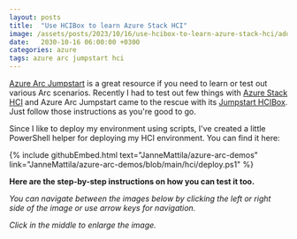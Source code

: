 ```yaml
---
layout: posts
title:  "Use HCIBox to learn Azure Stack HCI"
image: /assets/posts/2023/10/16/use-hcibox-to-learn-azure-stack-hci/add-servers-with-azure-arc.png
date:   2030-10-16 06:00:00 +0300
categories: azure
tags: azure arc jumpstart hci
---
```

[Azure Arc Jumpstart](https://azurearcjumpstart.io) is a great resource if you need to learn or test out various Arc scenarios. 
Recently I had to test out few things with [Azure Stack HCI](https://learn.microsoft.com/en-us/azure-stack/hci/overview)
and Azure Arc Jumpstart came to the rescue with its [Jumpstart HCIBox](https://azurearcjumpstart.io/azure_jumpstart_hcibox/). 
Just follow those instructions as you're good to go.

Since I like to deploy my environment using scripts, 
I've created a little PowerShell helper for deploying my HCI environment. 
You can find it here:

{% include githubEmbed.html text="JanneMattila/azure-arc-demos" link="JanneMattila/azure-arc-demos/blob/main/hci/deploy.ps1" %}

**Here are the step-by-step instructions on how you can test it too.**

_You can navigate between the images below by clicking the left or right side of the image or use arrow keys for navigation._

_Click in the middle to enlarge the image._

